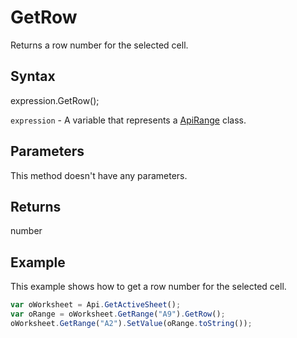 # GetRow

Returns a row number for the selected cell.

## Syntax

expression.GetRow();

`expression` - A variable that represents a [ApiRange](../ApiRange.md) class.

## Parameters

This method doesn't have any parameters.

## Returns

number

## Example

This example shows how to get a row number for the selected cell.

```javascript
var oWorksheet = Api.GetActiveSheet();
var oRange = oWorksheet.GetRange("A9").GetRow();
oWorksheet.GetRange("A2").SetValue(oRange.toString());
```
